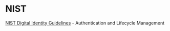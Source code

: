 # NIST

[NIST Digital Identity Guidelines](https://pages.nist.gov/800-63-3/sp800-63b.html) - Authentication and Lifecycle Management
